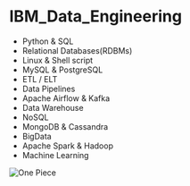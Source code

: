 # IBM_Data_Engineering
- Python & SQL
- Relational Databases(RDBMs)
- Linux & Shell script
- MySQL & PostgreSQL
- ETL / ELT
- Data Pipelines
- Apache Airflow & Kafka
- Data Warehouse
- NoSQL
- MongoDB & Cassandra
- BigData
- Apache Spark & Hadoop
- Machine Learning

![One Piece](https://c4.wallpaperflare.com/wallpaper/595/999/638/anime-one-piece-franky-one-piece-wallpaper-preview.jpg)
